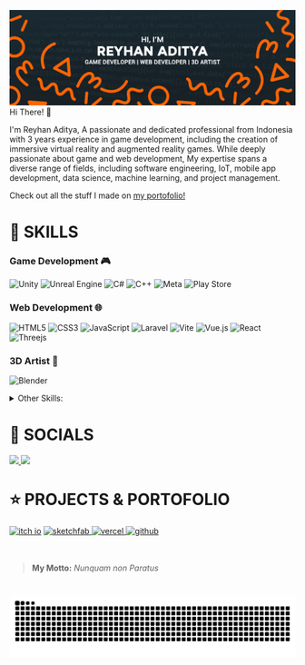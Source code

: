 ![Reyhan Aditya](https://raw.githubusercontent.com/Ryn-Ad/Ryn-Ad/refs/heads/main/gitHead.png)
Hi There! :wave:

I'm Reyhan Aditya, A passionate and dedicated professional from Indonesia with 3 years experience in game development, including the creation of immersive virtual reality and augmented reality games. While deeply passionate about game and web development, My expertise spans a diverse range of fields, including software engineering, IoT, mobile app development, data science, machine learning, and project management.

Check out all the stuff I made on [my portofolio!](ryn-ad.vercel.app)

# :briefcase: SKILLS
### Game Development :video_game:
![Unity](https://img.shields.io/badge/unity-%23000000.svg?style=for-the-badge&logo=unity&logoColor=white) ![Unreal Engine](https://img.shields.io/badge/unrealengine-%23313131.svg?style=for-the-badge&logo=unrealengine&logoColor=white) ![C#](https://img.shields.io/badge/c%23-%23239120.svg?style=for-the-badge&logo=c#&logoColor=white) ![C++](https://img.shields.io/badge/c++-%2300599C.svg?style=for-the-badge&logo=c%2B%2B&logoColor=white) ![Meta](https://img.shields.io/badge/Virtual_Reality-%230467DF.svg?style=for-the-badge&logo=Meta&logoColor=white) ![Play Store](https://img.shields.io/badge/Augmented_Reality-c80a2d?style=for-the-badge&logo=google-play&logoColor=white) 
### Web Development :globe_with_meridians:
![HTML5](https://img.shields.io/badge/html5-%23E34F26.svg?style=for-the-badge&logo=html5&logoColor=white) ![CSS3](https://img.shields.io/badge/css3-%231572B6.svg?style=for-the-badge&logo=css3&logoColor=white) ![JavaScript](https://img.shields.io/badge/javascript-%23323330.svg?style=for-the-badge&logo=javascript&logoColor=%23F7DF1E) ![Laravel](https://img.shields.io/badge/laravel-%23FF2D20.svg?style=for-the-badge&logo=laravel&logoColor=white) ![Vite](https://img.shields.io/badge/vite-%23646CFF.svg?style=for-the-badge&logo=vite&logoColor=white) ![Vue.js](https://img.shields.io/badge/vuejs-%2335495e.svg?style=for-the-badge&logo=vuedotjs&logoColor=%234FC08D) ![React](https://img.shields.io/badge/react-%2320232a.svg?style=for-the-badge&logo=react&logoColor=%2361DAFB) ![Threejs](https://img.shields.io/badge/threejs-black?style=for-the-badge&logo=three.js&logoColor=white)
### 3D Artist :space_invader:
![Blender](https://img.shields.io/badge/blender-%23F5792A.svg?style=for-the-badge&logo=blender&logoColor=white)

<details>
<summary>Other Skills:</summary>
<br/>

### Mobile Development :iphone:
![Android](https://img.shields.io/badge/Android-3DDC84?style=for-the-badge&logo=android&logoColor=white) ![Android Studio](https://img.shields.io/badge/android%20studio-346ac1?style=for-the-badge&logo=android%20studio&logoColor=white) 
### Machine Learning :computer:
![TensorFlow](https://img.shields.io/badge/TensorFlow-%23FF6F00.svg?style=for-the-badge&logo=TensorFlow&logoColor=white) ![Google Colab](https://img.shields.io/badge/Google%20Colab-%23F9A825.svg?style=for-the-badge&logo=googlecolab&logoColor=white) ![Jupyter Notebook](https://img.shields.io/badge/jupyter-%23FA0F00.svg?style=for-the-badge&logo=jupyter&logoColor=white) ![OpenCV](https://img.shields.io/badge/opencv-%23white.svg?style=for-the-badge&logo=opencv&logoColor=white)

</details>

# :bust_in_silhouette: SOCIALS
<a href="https://www.linkedin.com/in/reyhan-aditya/">
<img src="https://img.shields.io/badge/linkedin-%230077B5.svg?style=flat&logo=linkedin&logoColor=white">
</a>
<a href="https://www.instagram.com/reyhann.ad/">
<img src="https://img.shields.io/badge/Instagram-%23E4405F.svg?style=flat&logo=Instagram&logoColor=white">
</a>

# :star: PROJECTS & PORTOFOLIO
<a href="https://ryn-works.itch.io/" target="_blank">
    <img src="https://img.shields.io/static/v1?message=ITCH.IO&logo=Itch.io&label=&color=FF0B34&logoColor=white&labelColor=&style=for-the-badge" height="35" alt="itch io"  /></a>
<a href="https://sketchfab.com/reyn.ad" target="_blank">
    <img src="https://img.shields.io/static/v1?message=Sketchfab&logo=sketchfab&label=&color=005F9E&logoColor=white&labelColor=&style=for-the-badge" height="35" alt="sketchfab"  />
    </a>
    <a href="https://ryn-ad.vercel.app/" target="_blank">
    <img src="https://img.shields.io/static/v1?message=Website&logo=vercel&label=&color=000000&logoColor=white&labelColor=&style=for-the-badge" height="35" alt="vercel"  />
    </a>
    <a href="https://github.com/Ryn-Ad" target="_blank">
    <img src="https://img.shields.io/static/v1?message=GitHub&logo=github&label=&color=121011&logoColor=white&labelColor=&style=for-the-badge" height="35" alt="github"  />
    </a>
<br/>
<br/>
<br/>

> **My Motto:**
> *Nunquam non Paratus*

###

<br clear="both">

<img src="https://raw.githubusercontent.com/ryn-ad/ryn-ad/output/snake.svg" alt="Snake animation" />

###

